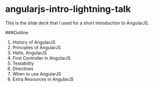 angularjs-intro-lightning-talk
==============================

This is the slide deck that I used for a short introduction to AngularJS.

###Outline

1. History of AngularJS
2. Principles of AngularJS
3. Hello, AngularJS
4. First Controller in AngularJS
5. Testability
6. Directives
7. When to use AngularJS
8. Extra Resources in AngularJS